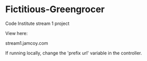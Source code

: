 # Fictitious-Greengrocer

Code Institute stream 1 project

View here:  

<a>stream1.jamcoy.com</a>

If running locally, change the 'prefix url' variable in the controller.